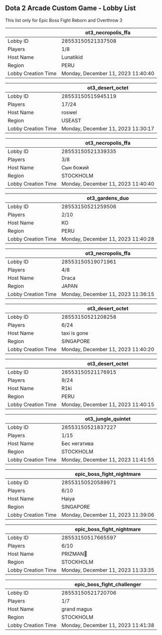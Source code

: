 ## Dota 2 Arcade Custom Game - Lobby List

This list only for Epic Boss Fight Reborn and Overthrow 3

|  | ot3_necropolis_ffa |
| ------ | ------ |
| Lobby ID | 28553150521337508 |
| Players | 1/8 |
| Host Name | Lunatikid |
| Region | PERU |
| Lobby Creation Time | Monday, December 11, 2023 11:40:40 |


|  | ot3_desert_octet |
| ------ | ------ |
| Lobby ID | 28553150515945119 |
| Players | 17/24 |
| Host Name | roswel |
| Region | USEAST |
| Lobby Creation Time | Monday, December 11, 2023 11:30:17 |


|  | ot3_necropolis_ffa |
| ------ | ------ |
| Lobby ID | 28553150521339335 |
| Players | 3/8 |
| Host Name | Сын божий |
| Region | STOCKHOLM |
| Lobby Creation Time | Monday, December 11, 2023 11:40:40 |


|  | ot3_gardens_duo |
| ------ | ------ |
| Lobby ID | 28553150521259506 |
| Players | 2/10 |
| Host Name | KO |
| Region | PERU |
| Lobby Creation Time | Monday, December 11, 2023 11:40:28 |


|  | ot3_necropolis_ffa |
| ------ | ------ |
| Lobby ID | 28553150519071961 |
| Players | 4/8 |
| Host Name | Draca |
| Region | JAPAN |
| Lobby Creation Time | Monday, December 11, 2023 11:36:15 |


|  | ot3_desert_octet |
| ------ | ------ |
| Lobby ID | 28553150521208258 |
| Players | 6/24 |
| Host Name | taxi is gone |
| Region | SINGAPORE |
| Lobby Creation Time | Monday, December 11, 2023 11:40:20 |


|  | ot3_desert_octet |
| ------ | ------ |
| Lobby ID | 28553150521176915 |
| Players | 9/24 |
| Host Name | R1ki |
| Region | PERU |
| Lobby Creation Time | Monday, December 11, 2023 11:40:15 |


|  | ot3_jungle_quintet |
| ------ | ------ |
| Lobby ID | 28553150521837227 |
| Players | 1/15 |
| Host Name | Бес негатива |
| Region | STOCKHOLM |
| Lobby Creation Time | Monday, December 11, 2023 11:41:55 |


|  | epic_boss_fight_nightmare |
| ------ | ------ |
| Lobby ID | 28553150520589971 |
| Players | 6/10 |
| Host Name | Haiya |
| Region | SINGAPORE |
| Lobby Creation Time | Monday, December 11, 2023 11:39:06 |


|  | epic_boss_fight_nightmare |
| ------ | ------ |
| Lobby ID | 28553150517665597 |
| Players | 6/10 |
| Host Name | PRIZMAN📿 |
| Region | STOCKHOLM |
| Lobby Creation Time | Monday, December 11, 2023 11:33:35 |


|  | epic_boss_fight_challenger |
| ------ | ------ |
| Lobby ID | 28553150521720706 |
| Players | 1/7 |
| Host Name | grand magus |
| Region | STOCKHOLM |
| Lobby Creation Time | Monday, December 11, 2023 11:41:38 |


